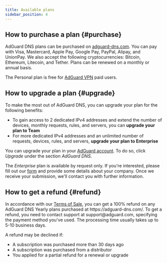 ```yaml
---
title: Available plans
sidebar_position: 4
---
```


## How to purchase a plan {#purchase}

AdGuard DNS plans can be purchased on [adguard-dns.com](https://adguard-dns.com/license.html). You can pay with Visa, Mastercard, Apple Pay, Google Pay, PayPal, Alipay, and UnionPay. We also accept the following cryptocurrencies: Bitcoin, Ethereum, Litecoin, and Tether. Plans can be renewed on a monthly or annual basis.

The Personal plan is free for [AdGuard VPN](https://adguard-vpn.com/welcome.html) paid users.

## How to upgrade a plan {#upgrade}

To make the most out of AdGuard DNS, you can upgrade your plan for the following benefits:

- To gain access to 2 dedicated IPv4 addresses and extend the number of devices, monthly requests, rules, and servers, you can **upgrade your plan to Team**
- For more dedicated IPv4 addresses and an unlimited number of requests, devices, rules, and servers, **upgrade your plan to Enterprise**

You can upgrade your plan in your [AdGuard account](https://my.adguard.com/account/licenses). To do so, click _Upgrade_ under the section _AdGuard DNS_.

The _Enterprise_ plan is available by request only. If you're interested, please fill out our [form](https://surveys.adguard.com/dns_enterprise/form.html) and provide some details about your company. Once we receive your submission, we'll contact you with further information.

## How to get a refund {#refund}

In accordance with our [Terms of Sale](https://adguard-dns.io/eula.html), you can get a 100% refund on any AdGuard DNS Yearly plans purchased at https\://adguard-dns.com/. To get a refund, you need to contact support at support\@adguard.com, specifying the payment method you've used. The processing time usually takes up to 5-10 business days.

A refund may be declined if:

- A subscription was purchased more than 30 days ago
- A subscription was purchased from a distributor
- You applied for a partial refund for a renewal or upgrade
